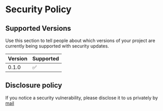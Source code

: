 # Security Policy

## Supported Versions

Use this section to tell people about which versions of your project are currently being supported with security updates.

| Version | Supported          |
| ------- | ------------------ |
| 0.1.0   | :white_check_mark: |

## Disclosure policy

If you notice a security vulnerability, please disclose it to us privately by [mail](nathan.rousselot@thalesgroup.com)
